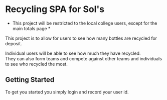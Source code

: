 # Recycling SPA for Sol's

* This project will be restricted to the local college users, except for the main totals page *

This project is to allow for users to see how many bottles are recycled for deposit.

Individual users will be able to see how much they have recycled.  
They can also form teams and compete against other teams and individuals to see who recycled the most.
 
## Getting Started

To get you started you simply login and record your user id.


